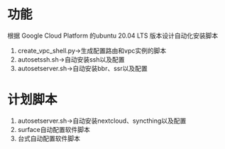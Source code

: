 # 功能
根据 Google Cloud Platform 的ubuntu 20.04 LTS 版本设计自动化安装脚本
1. create_vpc_shell.py->生成配置路由和vpc实例的脚本
2. autosetssh.sh->自动安装ssh以及配置
3. autosetserver.sh->自动安装bbr、ssr以及配置
# 计划脚本
1. autosetserver.sh->自动安装nextcloud、syncthing以及配置
2. surface自动配置软件脚本
3. 台式自动配置软件脚本